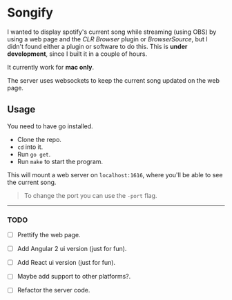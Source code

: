 # Songify

I wanted to display spotify's current song while streaming
(using OBS) by using a web page and the *CLR Browser* plugin
or *BrowserSource*, but I didn't found either a plugin or software
to do this. This is **under development**, since I built it in a couple of hours.

It currently work for **mac only**.


The server uses websockets to keep the current song updated on
the web page.

## Usage

You need to have go installed.

- Clone the repo.
- `cd` into it.
- Run `go get`.
- Run `make` to start the program.

This will mount a web server on `localhost:1616`, where you'll be able
to see the current song.

> To change the port you can use the `-port` flag.

----

### TODO

- [ ] Prettify the web page.
- [ ] Add Angular 2 ui version (just for fun).
- [ ] Add React ui version (just for fun).
- [ ] Maybe add support to other platforms?.
- [ ] Refactor the server code.

